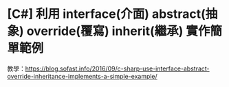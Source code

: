 # [C#] 利用 interface(介面) abstract(抽象) override(覆寫) inherit(繼承) 實作簡單範例


教學：<a href="https://blog.sofast.info/2016/09/c-sharp-use-interface-abstract-override-inheritance-implements-a-simple-example/">https://blog.sofast.info/2016/09/c-sharp-use-interface-abstract-override-inheritance-implements-a-simple-example/</a>
